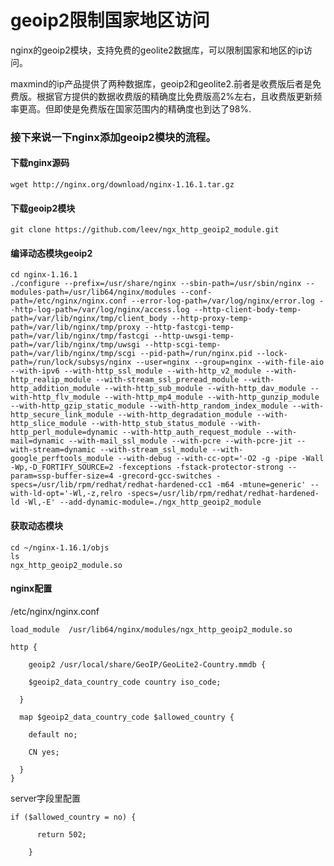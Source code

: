 

# geoip2限制国家地区访问
nginx的geoip2模块，支持免费的geolite2数据库，可以限制国家和地区的ip访问。

maxmind的ip产品提供了两种数据库，geoip2和geolite2.前者是收费版后者是免费版。根据官方提供的数据收费版的精确度比免费版高2%左右，且收费版更新频率更高。但即使是免费版在国家范围内的精确度也到达了98%.



### 接下来说一下nginx添加geoip2模块的流程。

#### 下载nginx源码

```text
wget http://nginx.org/download/nginx-1.16.1.tar.gz
```

#### 下载geoip2模块

```text
git clone https://github.com/leev/ngx_http_geoip2_module.git
```

#### 编译动态模块geoip2

```text
cd nginx-1.16.1
./configure --prefix=/usr/share/nginx --sbin-path=/usr/sbin/nginx --modules-path=/usr/lib64/nginx/modules --conf-path=/etc/nginx/nginx.conf --error-log-path=/var/log/nginx/error.log --http-log-path=/var/log/nginx/access.log --http-client-body-temp-path=/var/lib/nginx/tmp/client_body --http-proxy-temp-path=/var/lib/nginx/tmp/proxy --http-fastcgi-temp-path=/var/lib/nginx/tmp/fastcgi --http-uwsgi-temp-path=/var/lib/nginx/tmp/uwsgi --http-scgi-temp-path=/var/lib/nginx/tmp/scgi --pid-path=/run/nginx.pid --lock-path=/run/lock/subsys/nginx --user=nginx --group=nginx --with-file-aio --with-ipv6 --with-http_ssl_module --with-http_v2_module --with-http_realip_module --with-stream_ssl_preread_module --with-http_addition_module --with-http_sub_module --with-http_dav_module --with-http_flv_module --with-http_mp4_module --with-http_gunzip_module --with-http_gzip_static_module --with-http_random_index_module --with-http_secure_link_module --with-http_degradation_module --with-http_slice_module --with-http_stub_status_module --with-http_perl_module=dynamic --with-http_auth_request_module --with-mail=dynamic --with-mail_ssl_module --with-pcre --with-pcre-jit --with-stream=dynamic --with-stream_ssl_module --with-google_perftools_module --with-debug --with-cc-opt='-O2 -g -pipe -Wall -Wp,-D_FORTIFY_SOURCE=2 -fexceptions -fstack-protector-strong --param=ssp-buffer-size=4 -grecord-gcc-switches -specs=/usr/lib/rpm/redhat/redhat-hardened-cc1 -m64 -mtune=generic' --with-ld-opt='-Wl,-z,relro -specs=/usr/lib/rpm/redhat/redhat-hardened-ld -Wl,-E' --add-dynamic-module=./ngx_http_geoip2_module
```

#### 获取动态模块

```text
cd ~/nginx-1.16.1/objs
ls
ngx_http_geoip2_module.so
```

#### nginx配置

/etc/nginx/nginx.conf

```text
load_module  /usr/lib64/nginx/modules/ngx_http_geoip2_module.so

http {

    geoip2 /usr/local/share/GeoIP/GeoLite2-Country.mmdb {

    $geoip2_data_country_code country iso_code;

  }

  map $geoip2_data_country_code $allowed_country {

    default no;

    CN yes;

  }
}
```

server字段里配置

```text
if ($allowed_country = no) {

      return 502;

    }
```
